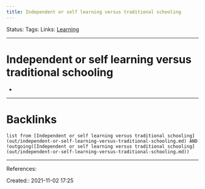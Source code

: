 ```yaml
---
title: Independent or self learning versus traditional schooling
---
```

Status: 
Tags: 
Links: [Learning](out/learning.md)
___
# Independent or self learning versus traditional schooling
- 
___
# Backlinks
```dataview
list from [Independent or self learning versus traditional schooling](out/independent-or-self-learning-versus-traditional-schooling.md) AND !outgoing([Independent or self learning versus traditional schooling](out/independent-or-self-learning-versus-traditional-schooling.md))
```
___
References:

Created:: 2021-11-02 17:25
